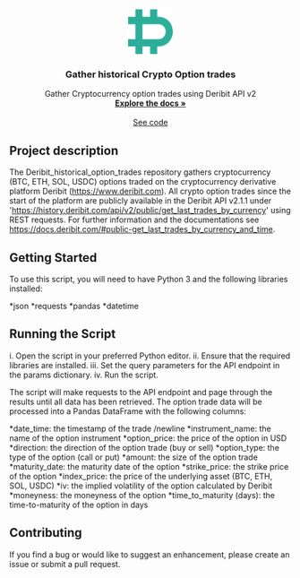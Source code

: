 <a name="readme-top"></a>
<br />
<div align="center">
  <a href="https://github.com/BarendPotijk/Deribit_historical_option_trades/">
    <img src="deribit.png" alt="Logo" width="80" height="80">
  </a>

<h3 align="center">Gather historical Crypto Option trades</h3>

  <p align="center">
    Gather Cryptocurrency option trades using Deribit API v2
    <br />
    <a href="https://github.com/BarendPotijk/Deribit_historical_option_trades/"><strong>Explore the docs »</strong></a>
    <br />
    <br />
    <a href="https://github.com/BarendPotijk/Deribit_historical_option_trades/tree/main/Jupyter%20Notebook.ipynb">See code </a>
  </p>
</div>

## Project description
The Deribit_historical_option_trades repository gathers cryptocurrency (BTC, ETH, SOL, USDC) options traded on the cryptocurrency derivative platform Deribit (https://www.deribit.com). 
All crypto option trades since the start of the platform are publicly available in the Deribit API v2.1.1 under 'https://history.deribit.com/api/v2/public/get_last_trades_by_currency' using REST requests. 
For further information and the documentations see https://docs.deribit.com/#public-get_last_trades_by_currency_and_time. 

## Getting Started
To use this script, you will need to have Python 3 and the following libraries installed:

*json
*requests
*pandas
*datetime

## Running the Script
i. Open the script in your preferred Python editor.
ii. Ensure that the required libraries are installed.
iii. Set the query parameters for the API endpoint in the params dictionary.
iv. Run the script.

The script will make requests to the API endpoint and page through the results until all data has been retrieved. The option trade data will be processed into a Pandas DataFrame with the following columns:

*date_time: the timestamp of the trade /newline
*instrument_name: the name of the option instrument
*option_price: the price of the option in USD
*direction: the direction of the option trade (buy or sell)
*option_type: the type of the option (call or put)
*amount: the size of the option trade
*maturity_date: the maturity date of the option
*strike_price: the strike price of the option
*index_price: the price of the underlying asset (BTC, ETH, SOL, USDC)
*iv: the implied volatility of the option calculated by Deribit 
*moneyness: the moneyness of the option
*time_to_maturity (days): the time-to-maturity of the option in days

## Contributing
If you find a bug or would like to suggest an enhancement, please create an issue or submit a pull request.
